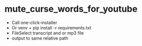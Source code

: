 # mute_curse_words_for_youtube

- Call one-click-installer
- Or venv + pip install -r requirements.txt
- FileSelect transcript and or mp3 file
- output to same relative path
